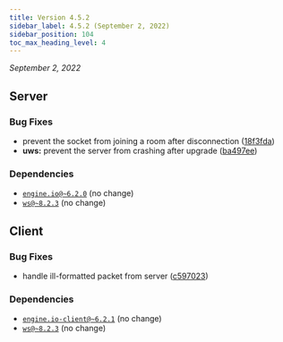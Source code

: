 ```yaml
---
title: Version 4.5.2
sidebar_label: 4.5.2 (September 2, 2022)
sidebar_position: 104
toc_max_heading_level: 4
---
```


*September 2, 2022*

## Server

### Bug Fixes

* prevent the socket from joining a room after disconnection ([18f3fda](https://github.com/socketio/socket.io/commit/18f3fdab12947a9fee3e9c37cfc1da97027d1473))
* **uws:** prevent the server from crashing after upgrade ([ba497ee](https://github.com/socketio/socket.io/commit/ba497ee3eb52c4abf1464380d015d8c788714364))

### Dependencies

- [`engine.io@~6.2.0`](https://github.com/socketio/engine.io/releases/tag/6.2.0) (no change)
- [`ws@~8.2.3`](https://github.com/websockets/ws/releases/tag/8.2.3) (no change)



## Client

### Bug Fixes

* handle ill-formatted packet from server ([c597023](https://github.com/socketio/socket.io-client/commit/c5970231699aa47b00c4a617af4239d0fa90fa53))

### Dependencies

- [`engine.io-client@~6.2.1`](https://github.com/socketio/engine.io-client/releases/tag/6.2.1) (no change)
- [`ws@~8.2.3`](https://github.com/websockets/ws/releases/tag/8.2.3) (no change)
